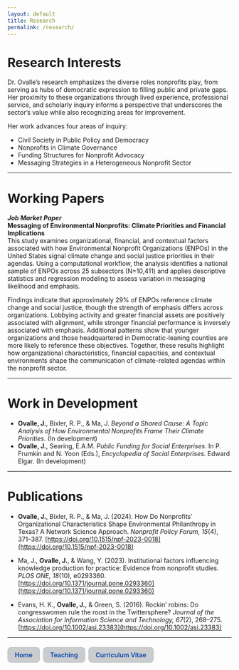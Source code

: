 ```yaml
---
layout: default
title: Research
permalink: /research/
---
```


# Research Interests
Dr. Ovalle’s research emphasizes the diverse roles nonprofits play, from serving as hubs of democratic expression to filling public and private gaps. Her proximity to these organizations through lived experience, professional service, and scholarly inquiry informs a perspective that underscores the sector’s value while also recognizing areas for improvement.  

Her work advances four areas of inquiry:  
- Civil Society in Public Policy and Democracy  
- Nonprofits in Climate Governance  
- Funding Structures for Nonprofit Advocacy  
- Messaging Strategies in a Heterogeneous Nonprofit Sector  

---

# Working Papers
**_Job Market Paper_**  
**Messaging of Environmental Nonprofits: Climate Priorities and Financial Implications**  
This study examines organizational, financial, and contextual factors associated with how Environmental Nonprofit Organizations (ENPOs) in the United States signal climate change and social justice priorities in their agendas. Using a computational workflow, the analysis identifies a national sample of ENPOs across 25 subsectors (N=10,411) and applies descriptive statistics and regression modeling to assess variation in messaging likelihood and emphasis.  

Findings indicate that approximately 29% of ENPOs reference climate change and social justice, though the strength of emphasis differs across organizations. Lobbying activity and greater financial assets are positively associated with alignment, while stronger financial performance is inversely associated with emphasis. Additional patterns show that younger organizations and those headquartered in Democratic-leaning counties are more likely to reference these objectives. Together, these results highlight how organizational characteristics, financial capacities, and contextual environments shape the communication of climate-related agendas within the nonprofit sector.  

---

# Work in Development
- **Ovalle, J.**, Bixler, R. P., & Ma, J. *Beyond a Shared Cause: A Topic Analysis of How Environmental Nonprofits Frame Their Climate Priorities.* (In development)  
- **Ovalle, J.**, Searing, E.A.M. *Public Funding for Social Enterprises.* In P. Frumkin and N. Yoon (Eds.), *Encyclopedia of Social Enterprises.* Edward Elgar. (In development)  

---

# Publications
- **Ovalle, J.**, Bixler, R. P., & Ma, J. (2024). How Do Nonprofits’ Organizational Characteristics Shape Environmental Philanthropy in Texas? A Network Science Approach. *Nonprofit Policy Forum, 15*(4), 371–387. [https://doi.org/10.1515/npf-2023-0018](https://doi.org/10.1515/npf-2023-0018)  

- Ma, J., **Ovalle, J.**, & Wang, Y. (2023). Institutional factors influencing knowledge production for practice: Evidence from nonprofit studies. *PLOS ONE, 18*(10), e0293360. [https://doi.org/10.1371/journal.pone.0293360](https://doi.org/10.1371/journal.pone.0293360)  

- Evans, H. K., **Ovalle, J.**, & Green, S. (2016). Rockin’ robins: Do congresswomen rule the roost in the Twittersphere? *Journal of the Association for Information Science and Technology, 67*(2), 268–275. [https://doi.org/10.1002/asi.23383](https://doi.org/10.1002/asi.23383)

---
<!-- Navigation block -->
<nav style="margin-top: 1.5em; display: flex; flex-wrap: wrap; gap: 0.5em;">
  <a href="{{ '/home/' | relative_url }}" class="joyce-nav">Home</a>
  <a href="{{ '/teaching/' | relative_url }}" class="joyce-nav">Teaching</a>
  <a href="{{ '/cv/' | relative_url }}" class="joyce-nav">Curriculum Vitae</a>
</nav>

<style>
.joyce-nav {
  display: inline-block;
  padding: 0.55em 1.1em;
  border-radius: 8px;
  text-decoration: none;
  background: #caccce;
  font-weight: 600;
  border: 1px solid rgba(0,0,0,0.05);

  /* force text color */
  color: #0645AD !important;
}
.joyce-nav:hover {
  background: #caccce;
  color: #0645AD !important; /* keep same color on hover */
}
</style>

